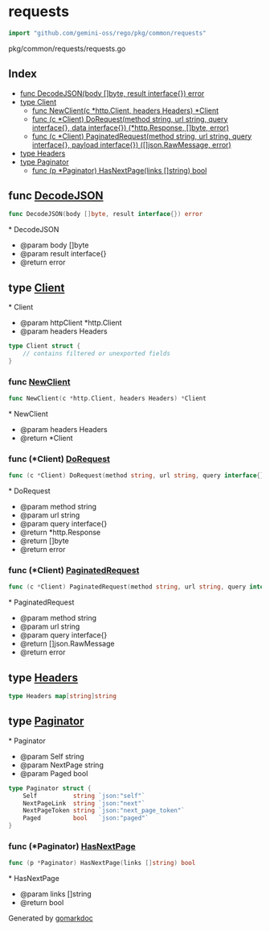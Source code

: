 <!-- Code generated by gomarkdoc. DO NOT EDIT -->

# requests

```go
import "github.com/gemini-oss/rego/pkg/common/requests"
```

pkg/common/requests/requests.go

## Index

- [func DecodeJSON\(body \[\]byte, result interface\{\}\) error](<#DecodeJSON>)
- [type Client](<#Client>)
  - [func NewClient\(c \*http.Client, headers Headers\) \*Client](<#NewClient>)
  - [func \(c \*Client\) DoRequest\(method string, url string, query interface\{\}, data interface\{\}\) \(\*http.Response, \[\]byte, error\)](<#Client.DoRequest>)
  - [func \(c \*Client\) PaginatedRequest\(method string, url string, query interface\{\}, payload interface\{\}\) \(\[\]json.RawMessage, error\)](<#Client.PaginatedRequest>)
- [type Headers](<#Headers>)
- [type Paginator](<#Paginator>)
  - [func \(p \*Paginator\) HasNextPage\(links \[\]string\) bool](<#Paginator.HasNextPage>)


<a name="DecodeJSON"></a>
## func [DecodeJSON](<https://github.com/gemini-oss/rego/blob/main/pkg/common/requests/requests.go#L63>)

```go
func DecodeJSON(body []byte, result interface{}) error
```

\* DecodeJSON

- @param body \[\]byte
- @param result interface\{\}
- @return error

<a name="Client"></a>
## type [Client](<https://github.com/gemini-oss/rego/blob/main/pkg/common/requests/requests.go#L21-L24>)

\* Client

- @param httpClient \*http.Client
- @param headers Headers

```go
type Client struct {
    // contains filtered or unexported fields
}
```

<a name="NewClient"></a>
### func [NewClient](<https://github.com/gemini-oss/rego/blob/main/pkg/common/requests/requests.go#L31>)

```go
func NewClient(c *http.Client, headers Headers) *Client
```

\* NewClient

- @param headers Headers
- @return \*Client

<a name="Client.DoRequest"></a>
### func \(\*Client\) [DoRequest](<https://github.com/gemini-oss/rego/blob/main/pkg/common/requests/requests.go#L76>)

```go
func (c *Client) DoRequest(method string, url string, query interface{}, data interface{}) (*http.Response, []byte, error)
```

\* DoRequest

- @param method string
- @param url string
- @param query interface\{\}
- @return \*http.Response
- @return \[\]byte
- @return error

<a name="Client.PaginatedRequest"></a>
### func \(\*Client\) [PaginatedRequest](<https://github.com/gemini-oss/rego/blob/main/pkg/common/requests/requests.go#L171>)

```go
func (c *Client) PaginatedRequest(method string, url string, query interface{}, payload interface{}) ([]json.RawMessage, error)
```

\* PaginatedRequest

- @param method string
- @param url string
- @param query interface\{\}
- @return \[\]json.RawMessage
- @return error

<a name="Headers"></a>
## type [Headers](<https://github.com/gemini-oss/rego/blob/main/pkg/common/requests/requests.go#L14>)



```go
type Headers map[string]string
```

<a name="Paginator"></a>
## type [Paginator](<https://github.com/gemini-oss/rego/blob/main/pkg/common/requests/requests.go#L50-L55>)

\* Paginator

- @param Self string
- @param NextPage string
- @param Paged bool

```go
type Paginator struct {
    Self          string `json:"self"`
    NextPageLink  string `json:"next"`
    NextPageToken string `json:"next_page_token"`
    Paged         bool   `json:"paged"`
}
```

<a name="Paginator.HasNextPage"></a>
### func \(\*Paginator\) [HasNextPage](<https://github.com/gemini-oss/rego/blob/main/pkg/common/requests/requests.go#L234>)

```go
func (p *Paginator) HasNextPage(links []string) bool
```

\* HasNextPage

- @param links \[\]string
- @return bool

Generated by [gomarkdoc](<https://github.com/princjef/gomarkdoc>)
